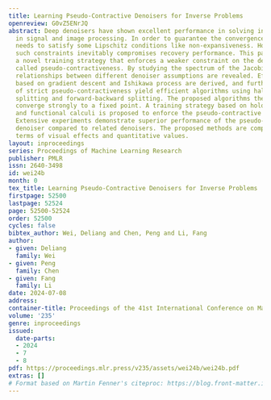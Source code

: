 ```yaml
---
title: Learning Pseudo-Contractive Denoisers for Inverse Problems
openreview: G0vZ5ENrJQ
abstract: Deep denoisers have shown excellent performance in solving inverse problems
  in signal and image processing. In order to guarantee the convergence, the denoiser
  needs to satisfy some Lipschitz conditions like non-expansiveness. However, enforcing
  such constraints inevitably compromises recovery performance. This paper introduces
  a novel training strategy that enforces a weaker constraint on the deep denoiser
  called pseudo-contractiveness. By studying the spectrum of the Jacobian matrix,
  relationships between different denoiser assumptions are revealed. Effective algorithms
  based on gradient descent and Ishikawa process are derived, and further assumptions
  of strict pseudo-contractiveness yield efficient algorithms using half-quadratic
  splitting and forward-backward splitting. The proposed algorithms theoretically
  converge strongly to a fixed point. A training strategy based on holomorphic transformation
  and functional calculi is proposed to enforce the pseudo-contractive denoiser assumption.
  Extensive experiments demonstrate superior performance of the pseudo-contractive
  denoiser compared to related denoisers. The proposed methods are competitive in
  terms of visual effects and quantitative values.
layout: inproceedings
series: Proceedings of Machine Learning Research
publisher: PMLR
issn: 2640-3498
id: wei24b
month: 0
tex_title: Learning Pseudo-Contractive Denoisers for Inverse Problems
firstpage: 52500
lastpage: 52524
page: 52500-52524
order: 52500
cycles: false
bibtex_author: Wei, Deliang and Chen, Peng and Li, Fang
author:
- given: Deliang
  family: Wei
- given: Peng
  family: Chen
- given: Fang
  family: Li
date: 2024-07-08
address:
container-title: Proceedings of the 41st International Conference on Machine Learning
volume: '235'
genre: inproceedings
issued:
  date-parts:
  - 2024
  - 7
  - 8
pdf: https://proceedings.mlr.press/v235/assets/wei24b/wei24b.pdf
extras: []
# Format based on Martin Fenner's citeproc: https://blog.front-matter.io/posts/citeproc-yaml-for-bibliographies/
---
```

